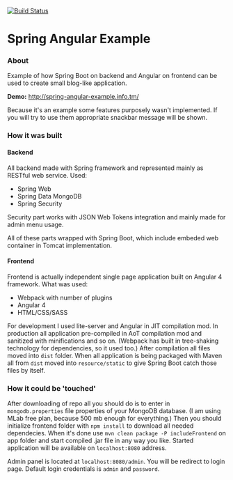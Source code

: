 [![Build Status](https://travis-ci.org/SpaiR/spring-angular-example.svg?branch=master)](https://travis-ci.org/SpaiR/spring-angular-example)

# Spring Angular Example
### About
Example of how Spring Boot on backend and Angular on frontend can be used to create small blog-like application.

__Demo:__ http://spring-angular-example.info.tm/

Because it's an example some features purposely wasn't implemented. If you will try to use them appropriate snackbar message will be shown.

### How it was built
#### Backend
All backend made with Spring framework and represented mainly as RESTful web service. Used:
* Spring Web
* Spring Data MongoDB
* Spring Security

Security part works with JSON Web Tokens integration and mainly made for admin menu usage.

All of these parts wrapped with Spring Boot, which include embeded web container in Tomcat implementation.

#### Frontend
Frontend is actually independent single page application built on Angular 4 framework. What was used:
* Webpack with number of plugins
* Angular 4
* HTML/CSS/SASS

For development I used lite-server and Angular in JIT compilation mod. In production all application pre-compiled in AoT compilation mod and sanitized with minifications and so on. (Webpack has built in tree-shaking technology for dependencies, so it used too.) After compilation all files moved into `dist` folder. When all application is being packaged with Maven all from `dist` moved into `resource/static` to give Spring Boot catch those files by itself.

### How it could be 'touched'
After downloading of repo all you should do is to enter in `mongodb.properties` file properties of your MongoDB database. (I am using MLab free plan, because 500 mb enough for everything.) Then you should initialize frontend folder with `npm install` to download all needed dependecies. When it's done use `mvn clean package -P includeFrontend` on app folder and start compiled .jar file in any way you like. Started application will be available on `localhost:8080` address. 

Admin panel is located at `localhost:8080/admin`. You will be redirect to login page. Default login credentials is `admin` and `password`.
